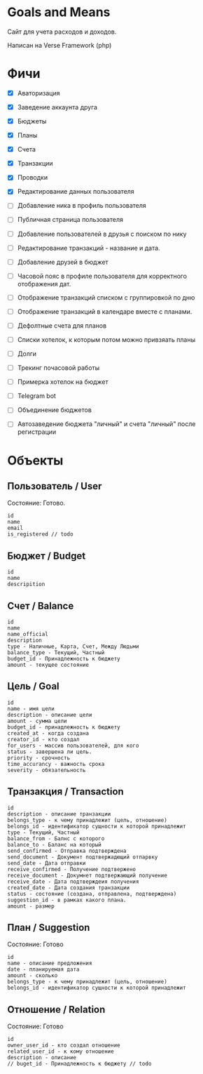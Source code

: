 # Goals and Means
Сайт для учета расходов и доходов. 

Написан на Verse Framework (php)

# Фичи
- [x] Аваторизация
- [x] Заведение аккаунта друга
- [x] Бюджеты
- [x] Планы
- [x] Счета
- [x] Транзакции
- [x] Проводки
- [x] Редактирование данных пользователя
- [ ] Добавление ника в профиль пользователя
- [ ] Публичная страница пользователя
- [ ] Добавление пользователей в друзья с поиском по нику
- [ ] Редактирование транзакций - название и дата.
- [ ] Добавление друзей в бюджет
- [ ] Часовой пояс в профиле пользователя для корректного отображения дат.
- [ ] Отображение транзакций списком c группировкой по дню
- [ ] Отображение транзакций в календаре вместе с планами.
- [ ] Дефолтные счета для планов
- [ ] Списки хотелок, к которым потом можно привзяать планы
- [ ] Долги
- [ ] Трекинг почасовой работы
- [ ] Примерка хотелок на бюджет
- [ ] Telegram bot
- [ ] Объединение бюджетов
- [ ] Автозаведение бюджета "личный" и счета "личный" после регистрации


# Объекты
## Пользователь / User
Состояние: Готово.

```
id 
name
email
is_registered // todo
```

## Бюджет / Budget

```
id 
name
descripition
```


## Счет / Balance

```
id
name
name_official 
description
type - Наличные, Карта, Счет, Между Людьми 
balance_type - Текущий, Частный
budget_id - Принадлежность к бюджету
amount - текущее состояние 
```

## Цель / Goal

```
id
name - имя цели
description - описание цели
amount - сумма цели
budget_id - принадлежность к бюджету
created_at - когда создана
creator_id - кто cоздал
for_users - массив пользователей, для кого
status - завершена ли цель.
priority - срочность
time_accurancy - важность срока 
severity - обязательность
```

## Транзакция / Transaction

```
id
description - описание транзакции
belongs_type - к чему принадлежит (цель, отношение)
belongs_id - идентификатор сущности к которой принадлежит
type - Текущий, Частный
balance_from - Балнс с которого
balance_to - Баланс на который
send_confirmed - Отправка подтверждена
send_document - Документ подтвержадющий отпарвку
send_date - Дата отправки 
receive_confirmed - Получение подтвержено
receive_document - Докумнет подтвержающий получение
receive_date - Дата подтверждеия получения
created_date - Дата создания транзакции
status - состояние (создана, отправлена, подтверждена)
suggestion_id - в рамках какого плана.
amount - размер
```

## План / Suggestion
Состояние: Готово
```
id
name - описание предложения
date - планируемая дата
amount - сколько
belongs_type - к чему принадлежит (цель, отношение)
belongs_id - идентификатор сущности к которой принадлежит
```

## Отношение / Relation
Состояние: Готово

```
id
owner_user_id - кто создал отношение
related_user_id - к кому отношение 
description - описание
// buget_id - Принадлежность к бюджету // todo 
```

